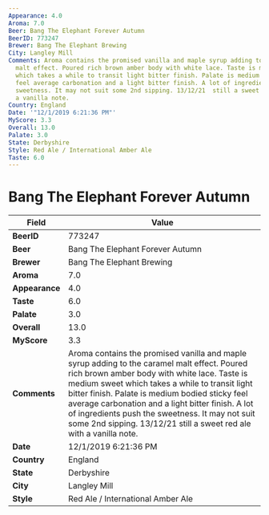 ```yaml
---
Appearance: 4.0
Aroma: 7.0
Beer: Bang The Elephant Forever Autumn
BeerID: 773247
Brewer: Bang The Elephant Brewing
City: Langley Mill
Comments: Aroma contains the promised vanilla and maple syrup adding to the caramel
  malt effect. Poured rich brown amber body with white lace. Taste is medium sweet
  which takes a while to transit light bitter finish. Palate is medium bodied sticky
  feel average carbonation and a light bitter finish. A lot of ingredients push the
  sweetness. It may not suit some 2nd sipping. 13/12/21  still a sweet red ale with
  a vanilla note.
Country: England
Date: '"12/1/2019 6:21:36 PM"'
MyScore: 3.3
Overall: 13.0
Palate: 3.0
State: Derbyshire
Style: Red Ale / International Amber Ale
Taste: 6.0
---
```


# Bang The Elephant Forever Autumn

| Field         | Value |
|---------------|-------|
| **BeerID** | 773247 |
| **Beer** | Bang The Elephant Forever Autumn |
| **Brewer** | Bang The Elephant Brewing |
| **Aroma** | 7.0 |
| **Appearance** | 4.0 |
| **Taste** | 6.0 |
| **Palate** | 3.0 |
| **Overall** | 13.0 |
| **MyScore** | 3.3 |
| **Comments** | Aroma contains the promised vanilla and maple syrup adding to the caramel malt effect. Poured rich brown amber body with white lace. Taste is medium sweet which takes a while to transit light bitter finish. Palate is medium bodied sticky feel average carbonation and a light bitter finish. A lot of ingredients push the sweetness. It may not suit some 2nd sipping. 13/12/21  still a sweet red ale with a vanilla note. |
| **Date** | 12/1/2019 6:21:36 PM |
| **Country** | England |
| **State** | Derbyshire |
| **City** | Langley Mill |
| **Style** | Red Ale / International Amber Ale |
